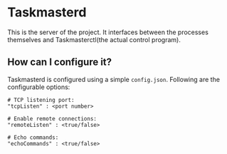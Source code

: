 #	Taskmasterd
This is the server of the project. It interfaces between the processes themselves and Taskmasterctl(the actual control program).

##	How can I configure it?
Taskmasterd is configured using a simple `config.json`. Following are the configurable options:

	# TCP listening port:
	"tcpListen" : <port number>

	# Enable remote connections:
	"remoteListen" : <true/false>

	# Echo commands:
	"echoCommands" : <true/false>